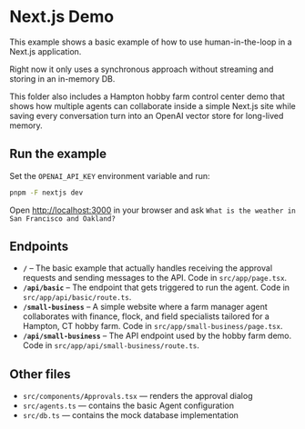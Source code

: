 # Next.js Demo

This example shows a basic example of how to use human-in-the-loop in a Next.js application.

Right now it only uses a synchronous approach without streaming and storing in an in-memory DB.

This folder also includes a Hampton hobby farm control center demo that shows how multiple agents can collaborate inside a simple
Next.js site while saving every conversation turn into an OpenAI vector store for long-lived memory.

## Run the example

Set the `OPENAI_API_KEY` environment variable and run:

```bash
pnpm -F nextjs dev
```

Open [http://localhost:3000](http://localhost:3000) in your browser and ask `What is the weather in San Francisco and Oakland?`

## Endpoints

- **`/`** – The basic example that actually handles receiving the approval requests and sending messages to the API. Code in `src/app/page.tsx`.
- **`/api/basic`** – The endpoint that gets triggered to run the agent. Code in `src/app/api/basic/route.ts`.
- **`/small-business`** – A simple website where a farm manager agent collaborates with finance, flock, and field specialists tailored for a Hampton, CT hobby farm. Code in `src/app/small-business/page.tsx`.
- **`/api/small-business`** – The API endpoint used by the hobby farm demo. Code in `src/app/api/small-business/route.ts`.

## Other files

- `src/components/Approvals.tsx` — renders the approval dialog
- `src/agents.ts` — contains the basic Agent configuration
- `src/db.ts` — contains the mock database implementation
